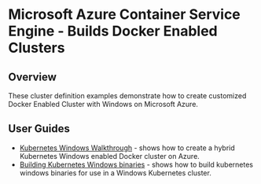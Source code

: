 # Microsoft Azure Container Service Engine - Builds Docker Enabled Clusters

## Overview

These cluster definition examples demonstrate how to create customized Docker Enabled Cluster with Windows on Microsoft Azure.

## User Guides

* [Kubernetes Windows Walkthrough](../../docs/kubernetes.windows.md) - shows how to create a hybrid Kubernetes Windows enabled Docker cluster on Azure.
* [Building Kubernetes Windows binaries](../../docs/kubernetes-build-win-binaries.md) - shows how to build kubernetes windows binaries for use in a Windows Kubernetes cluster.